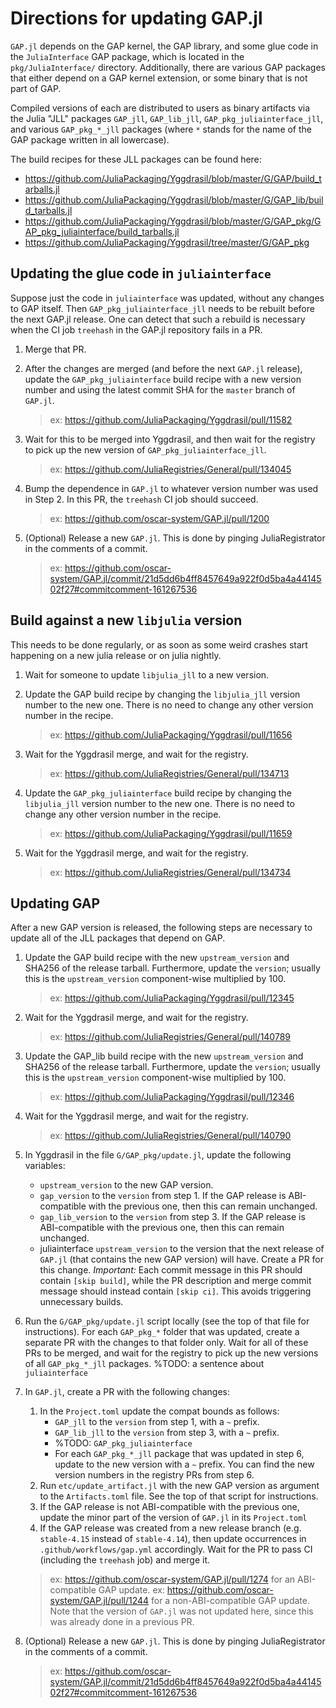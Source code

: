 # Directions for updating GAP.jl

`GAP.jl` depends on the GAP kernel, the GAP library,
and some glue code in the `JuliaInterface` GAP package,
which is located in the `pkg/JuliaInterface/` directory.
Additionally, there are various GAP packages that either
depend on a GAP kernel extension, or some binary that
is not part of GAP.

Compiled versions of each are distributed to users
as binary artifacts via the Julia "JLL" packages `GAP_jll`,
`GAP_lib_jll`, `GAP_pkg_juliainterface_jll`, and
various `GAP_pkg_*_jll` packages (where `*` stands for
the name of the GAP package written in all lowercase).

The build recipes for these JLL packages can be found here:

- <https://github.com/JuliaPackaging/Yggdrasil/blob/master/G/GAP/build_tarballs.jl>
- <https://github.com/JuliaPackaging/Yggdrasil/blob/master/G/GAP_lib/build_tarballs.jl>
- <https://github.com/JuliaPackaging/Yggdrasil/blob/master/G/GAP_pkg/GAP_pkg_juliainterface/build_tarballs.jl>
- <https://github.com/JuliaPackaging/Yggdrasil/tree/master/G/GAP_pkg>

## Updating the glue code in `juliainterface`

Suppose just the code in `juliainterface` was updated, without any changes to GAP itself.
Then `GAP_pkg_juliainterface_jll` needs to be rebuilt before the next GAP.jl release.
One can detect that such a rebuild is necessary when the CI job `treehash` in the GAP.jl
repository fails in a PR.

1. Merge that PR.

2. After the changes are merged (and before the next `GAP.jl` release), update
   the `GAP_pkg_juliainterface` build recipe with a new version number and using the
   latest commit SHA for the `master` branch of `GAP.jl`.
   > ex: <https://github.com/JuliaPackaging/Yggdrasil/pull/11582>

3. Wait for this to be merged into Yggdrasil, and then wait for the registry
   to pick up the new version of `GAP_pkg_juliainterface_jll`.
   > ex: <https://github.com/JuliaRegistries/General/pull/134045>

4. Bump the dependence in `GAP.jl` to whatever version number was used in Step 2.
   In this PR, the `treehash` CI job should succeed.
   > ex: <https://github.com/oscar-system/GAP.jl/pull/1200>

5. (Optional) Release a new `GAP.jl`. This is done by pinging JuliaRegistrator in the comments of a commit.
   > ex: <https://github.com/oscar-system/GAP.jl/commit/21d5dd6b4ff8457649a922f0d5ba4a4414502f27#commitcomment-161267536>


## Build against a new `libjulia` version

This needs to be done regularly, or as soon as some weird crashes start
happening on a new julia release or on julia nightly.

1. Wait for someone to update `libjulia_jll` to a new version.

2. Update the GAP build recipe by changing the `libjulia_jll` version number to the new one.
   There is no need to change any other version number in the recipe.
   > ex: <https://github.com/JuliaPackaging/Yggdrasil/pull/11656>

3. Wait for the Yggdrasil merge, and wait for the registry.
   > ex: <https://github.com/JuliaRegistries/General/pull/134713>

4. Update the `GAP_pkg_juliainterface` build recipe by changing the `libjulia_jll` version number to the new one.
   There is no need to change any other version number in the recipe.
   > ex: <https://github.com/JuliaPackaging/Yggdrasil/pull/11659>

5. Wait for the Yggdrasil merge, and wait for the registry.
   > ex: <https://github.com/JuliaRegistries/General/pull/134734>


## Updating GAP

After a new GAP version is released, the following steps are necessary to update
all of the JLL packages that depend on GAP.

1. Update the GAP build recipe with the new `upstream_version` and SHA256 of the release tarball.
   Furthermore, update the `version`; usually this is the `upstream_version` component-wise
   multiplied by 100.
   > ex: <https://github.com/JuliaPackaging/Yggdrasil/pull/12345>

2. Wait for the Yggdrasil merge, and wait for the registry.
   > ex: <https://github.com/JuliaRegistries/General/pull/140789>

3. Update the GAP_lib build recipe with the new `upstream_version` and SHA256 of the release tarball.
   Furthermore, update the `version`; usually this is the `upstream_version` component-wise
   multiplied by 100.
   > ex: <https://github.com/JuliaPackaging/Yggdrasil/pull/12346>

4. Wait for the Yggdrasil merge, and wait for the registry.
   > ex: <https://github.com/JuliaRegistries/General/pull/140790>

5. In Yggdrasil in the file `G/GAP_pkg/update.jl`, update the following variables:
   - `upstream_version` to the new GAP version.
   - `gap_version` to the `version` from step 1. If the GAP release is ABI-compatible
     with the previous one, then this can remain unchanged.
   - `gap_lib_version` to the `version` from step 3. If the GAP release is ABI-compatible
     with the previous one, then this can remain unchanged.
   - juliainterface `upstream_version` to the version that the next release of `GAP.jl` (that contains
     the new GAP version) will have.
   Create a PR for this change.
   *Important:* Each commit message in this PR should contain `[skip build]`, while the PR description
   and merge commit message should instead contain `[skip ci]`. This avoids triggering unnecessary builds.

6. Run the `G/GAP_pkg/update.jl` script locally (see the top of that file for instructions).
   For each `GAP_pkg_*` folder that was updated, create a separate PR with the changes to that folder only.
   Wait for all of these PRs to be merged, and wait for the registry to pick up the new versions of all
   `GAP_pkg_*_jll` packages.
   %TODO: a sentence about `juliainterface`

7. In `GAP.jl`, create a PR with the following changes:
   1. In the `Project.toml` update the compat bounds as follows:
      - `GAP_jll` to the `version` from step 1, with a `~` prefix.
      - `GAP_lib_jll` to the `version` from step 3, with a `~` prefix.
      - %TODO: `GAP_pkg_juliainterface`
      - For each `GAP_pkg_*_jll` package that was updated in step 6, update to the new version
      with a `~` prefix. You can find the new version numbers in the registry PRs from step 6.
   2. Run `etc/update_artifact.jl` with the new GAP version as argument to the `Artifacts.toml` file.
      See the top of that script for instructions.
   3. If the GAP release is not ABI-compatible with the previous one, update the minor part of the version
      of `GAP.jl` in its `Project.toml`
   4. If the GAP release was created from a new release branch (e.g. `stable-4.15` instead of `stable-4.14`),
      then update occurrences in `.github/workflows/gap.yml` accordingly.
   Wait for the PR to pass CI (including the `treehash` job) and merge it.
   > ex: <https://github.com/oscar-system/GAP.jl/pull/1274> for an ABI-compatible GAP update.
   > ex: <https://github.com/oscar-system/GAP.jl/pull/1244> for a non-ABI-compatible GAP update. Note
     that the version of `GAP.jl` was not updated here, since this was already done in a previous PR.

8. (Optional) Release a new `GAP.jl`. This is done by pinging JuliaRegistrator in the comments of a commit.
   > ex: <https://github.com/oscar-system/GAP.jl/commit/21d5dd6b4ff8457649a922f0d5ba4a4414502f27#commitcomment-161267536>
